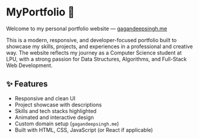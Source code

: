 # MyPortfolio 🚀

Welcome to my personal portfolio website — [gagandeepsingh.me](https://gagandeepsingh.me)

This is a modern, responsive, and developer-focused portfolio built to showcase my skills, projects, and experiences in a professional and creative way. The website reflects my journey as a Computer Science student at LPU, with a strong passion for Data Structures, Algorithms, and Full-Stack Web Development.

## ✨ Features

- Responsive and clean UI
- Project showcase with descriptions
- Skills and tech stacks highlighted
- Animated and interactive design
- Custom domain setup (`gagandeepsingh.me`)
- Built with HTML, CSS, JavaScript (or React if applicable)
